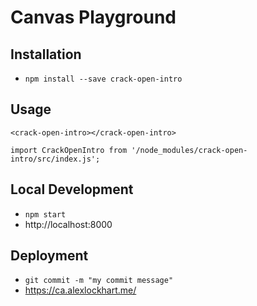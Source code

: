 # Canvas Playground

## Installation
* `npm install --save crack-open-intro`

## Usage

```
<crack-open-intro></crack-open-intro>
```

```
import CrackOpenIntro from '/node_modules/crack-open-intro/src/index.js';
```

## Local Development
* `npm start`
* http://localhost:8000

## Deployment
* `git commit -m "my commit message"`
* https://ca.alexlockhart.me/
